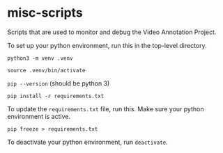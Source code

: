 # misc-scripts
Scripts that are used to monitor and debug the Video Annotation Project.


To set up your python environment, run this in the top-level directory.

`python3 -m venv .venv`

`source .venv/bin/activate`

`pip --version` (should be python 3)

`pip install -r requirements.txt`


To update the `requirements.txt` file, run this. Make sure your python environment is active.

`pip freeze > requirements.txt`


To deactivate your python environment, run `deactivate`.
